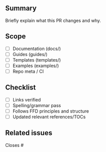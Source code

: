 ## Summary
Briefly explain what this PR changes and why.

## Scope
- [ ] Documentation (docs/)
- [ ] Guides (guides/)
- [ ] Templates (templates/)
- [ ] Examples (examples/)
- [ ] Repo meta / CI

## Checklist
- [ ] Links verified
- [ ] Spelling/grammar pass
- [ ] Follows FFD principles and structure
- [ ] Updated relevant references/TOCs

## Related issues
Closes #

